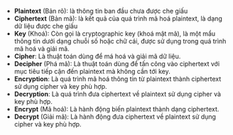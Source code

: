 - **Plaintext** (Bản rõ): là thông tin ban đầu chưa được che giấu
- **Ciphertext** (Bản mã): là kết quả của quá trình mã hoá plaintext, là dạng dữ liệu được che giấu
- **Key** (Khoá): Còn gọi là cryptographic key (khoá mật mã), là một mẩu thông tin dưới dạng chuỗi số hoặc chữ cái, được sử dụng trong quá trình mã hoá và giải mã.
- **Cipher**: Là thuật toán dùng để má hoá và giải mã dữ liệu.
- **Decipher** (Phá mã): Là thuật toán dùng để tấn công vào ciphertext với mục tiêu tiếp cận đến plaintext mà không cần tới key.
- **Encryption**: Là quá trình mã hoá thông tin từ plaintext thành ciphertext sử dụng cipher và key phù hợp.
- **Decryption**: Là quá trình đưa ciphertext về plaintext sử dụng cipher và key phù hợp.
- **Encrypt** (Mã hoá): Là hành động biến plaintext thành dạng ciphertext.
- **Decrypt** (Giải mã): Là hành động đưa ciphertext về plaintext sử dụng cipher và key phù hợp.